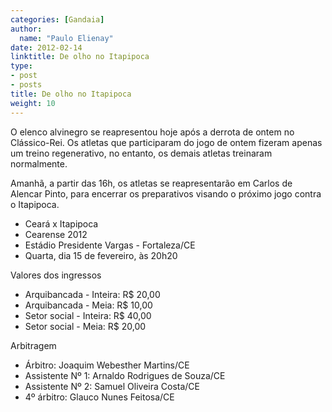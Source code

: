 ```yaml
---
categories: [Gandaia]
author:
  name: "Paulo Elienay"
date: 2012-02-14
linktitle: De olho no Itapipoca
type:
- post
- posts
title: De olho no Itapipoca
weight: 10
---
```

O elenco alvinegro se reapresentou hoje após a derrota de ontem no Clássico-Rei. Os atletas que participaram do jogo de ontem fizeram apenas um treino regenerativo, no entanto, os demais atletas treinaram normalmente. 

Amanhã, a partir das 16h, os atletas se reapresentarão em Carlos de Alencar Pinto, para encerrar os preparativos visando o próximo jogo contra o Itapipoca. 

* Ceará x Itapipoca 
* Cearense 2012
* Estádio Presidente Vargas - Fortaleza/CE
* Quarta, dia 15 de fevereiro, às 20h20  

Valores dos ingressos 
- Arquibancada - Inteira: R$ 20,00 
- Arquibancada - Meia: R$ 10,00 
- Setor social - Inteira: R$ 40,00 
- Setor social - Meia: R$ 20,00 

Arbitragem
- Árbitro: Joaquim Webesther Martins/CE 
- Assistente Nº 1: Arnaldo Rodrigues de Souza/CE 
- Assistente Nº 2: Samuel Oliveira Costa/CE 
- 4º árbitro: Glauco Nunes Feitosa/CE

